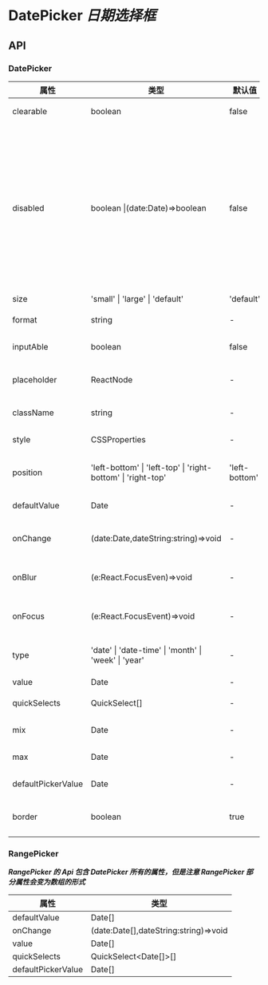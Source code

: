 # DatePicker _日期选择框_

<example />

## API

### DatePicker

| 属性               | 类型                                                         | 默认值        | 说明                                                                                |
| ------------------ | ------------------------------------------------------------ | ------------- | ----------------------------------------------------------------------------------- |
| clearable          | boolean                                                      | false         | 是否可清空                                                                          |
| disabled           | boolean \|(date:Date)=>boolean                               | false         | 如果 disabled 为 true，禁用全部选项，如果 disabled 为函数，根据函数返回结果禁用选项 |
| size               | 'small' \| 'large' \| 'default'                              | 'default'     | 大小                                                                                |
| format             | string                                                       | -             | 设置日期格式                                                                        |
| inputAble          | boolean                                                      | false         | 是否可输入                                                                          |
| placeholder        | ReactNode                                                    | -             | 输入框提示文字                                                                      |
| className          | string                                                       | -             | 输入框样式名                                                                        |
| style              | CSSProperties                                                | -             | 输入框的样式                                                                        |
| position           | 'left-bottom' \| 'left-top' \| 'right-bottom' \| 'right-top' | 'left-bottom' | 下拉框弹出位置                                                                      |
| defaultValue       | Date                                                         | -             | 默认日期                                                                            |
| onChange           | (date:Date,dateString:string)=>void                          | -             | 日期改变时回调                                                                      |
| onBlur             | (e:React.FocusEven)=>void                                    | -             | 失去焦点时回调                                                                      |
| onFocus            | (e:React.FocusEvent)=>void                                   | -             | 获取焦点时回调                                                                      |
| type               | 'date' \| 'date-time' \| 'month' \| 'week' \| 'year'         | -             | 设置选择器类型                                                                      |
| value              | Date                                                         | -             | 日期                                                                                |
| quickSelects       | QuickSelect<Date>[]                                          | -             | 快捷选择                                                                            |
| mix                | Date                                                         | -             | 可选最小值                                                                          |
| max                | Date                                                         | -             | 可选最大值                                                                          |
| defaultPickerValue | Date                                                         | -             | 默认面板日期                                                                        |
| border             | boolean                                                      | true          | 输入框是否有边框                                                                    |

### RangePicker

**_RangePicker 的 Api 包含 DatePicker 所有的属性，但是注意 RangePicker 部分属性会变为数组的形式_**

| 属性               | 类型                                  |
| ------------------ | ------------------------------------- |
| defaultValue       | Date[]                                |
| onChange           | (date:Date[],dateString:string)=>void |
| value              | Date[]                                |
| quickSelects       | QuickSelect<Date[]>[]                 |
| defaultPickerValue | Date[]                                |
